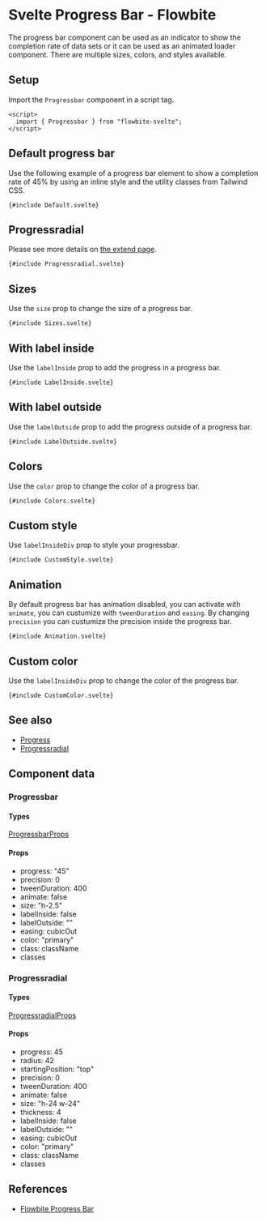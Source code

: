 # Svelte Progress Bar - Flowbite


The progress bar component can be used as an indicator to show the completion rate of data sets or it can be used as an animated loader component. There are multiple sizes, colors, and styles available.

## Setup

Import the `Progressbar` component in a script tag.

```svelte
<script>
  import { Progressbar } from "flowbite-svelte";
</script>
```

## Default progress bar

Use the following example of a progress bar element to show a completion rate of 45% by using an inline style and the utility classes from Tailwind CSS.

```svelte
{#include Default.svelte}
```

## Progressradial

Please see more details on [the extend page](/extend/progressradial).

```svelte
{#include Progressradial.svelte}
```

## Sizes

Use the `size` prop to change the size of a progress bar.

```svelte
{#include Sizes.svelte}
```

## With label inside

Use the `labelInside` prop to add the progress in a progress bar.

```svelte
{#include LabelInside.svelte}
```

## With label outside

Use the `labelOutside` prop to add the progress outside of a progress bar.

```svelte
{#include LabelOutside.svelte}
```

## Colors

Use the `color` prop to change the color of a progress bar.

```svelte
{#include Colors.svelte}
```

## Custom style

Use `labelInsideDiv` prop to style your progressbar.

```svelte
{#include CustomStyle.svelte}
```

## Animation

By default progress bar has animation disabled, you can activate with `animate`, you can custumize with `tweenDuration` and `easing`. By changing `precision` you can custumize the precision inside the progress bar.

```svelte
{#include Animation.svelte}
```

## Custom color

Use the `labelInsideDiv` prop to change the color of the progress bar.

```svelte
{#include CustomColor.svelte}
```

## See also

- [Progress](https://flowbite-svelte.com/llm/components/progress.md)
- [Progressradial](https://flowbite-svelte.com/llm/extend/progressradial.md)

## Component data

### Progressbar

#### Types

[ProgressbarProps](https://github.com/themesberg/flowbite-svelte/blob/main/src/lib/types.ts#L1208)

#### Props

- progress: "45"
- precision: 0
- tweenDuration: 400
- animate: false
- size: "h-2.5"
- labelInside: false
- labelOutside: ""
- easing: cubicOut
- color: "primary"
- class: className
- classes

### Progressradial

#### Types

[ProgressradialProps](https://github.com/themesberg/flowbite-svelte/blob/main/src/lib/types.ts#L1219)

#### Props

- progress: 45
- radius: 42
- startingPosition: "top"
- precision: 0
- tweenDuration: 400
- animate: false
- size: "h-24 w-24"
- thickness: 4
- labelInside: false
- labelOutside: ""
- easing: cubicOut
- color: "primary"
- class: className
- classes


## References

- [Flowbite Progress Bar](https://flowbite.com/docs/components/progress/)


